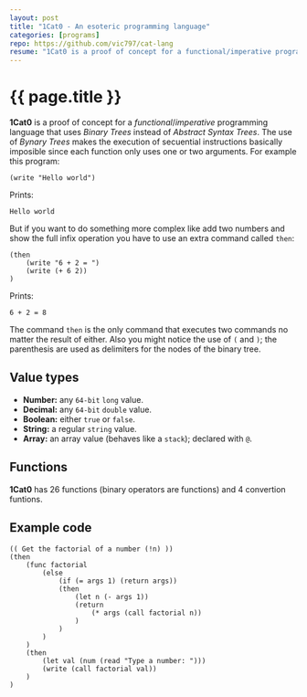 ```yaml
---
layout: post
title: "1Cat0 - An esoteric programming language"
categories: [programs]
repo: https://github.com/vic797/cat-lang
resume: "1Cat0 is a proof of concept for a functional/imperative programming language that uses Binary Trees"
---
```

# {{ page.title }}

**1Cat0** is a proof of concept for a _functional_/_imperative_ programming language that uses _Binary Trees_ instead of _Abstract Syntax Trees_. The use of _Bynary Trees_ makes the execution of secuential instructions basically imposible since each function only uses one or two arguments. For example this program:

```
(write "Hello world")
```

Prints:

```
Hello world
```

But if you want to do something more complex like add two numbers and show the full infix operation you have to use an extra command called `then`:

```
(then
    (write "6 + 2 = ")
    (write (+ 6 2))
)
```

Prints:
```
6 + 2 = 8
```

The command `then` is the only command that executes two commands no matter the result of either. Also you might notice the use of `(` and `)`; the parenthesis are used as delimiters for the nodes of the binary tree.

## Value types

* **Number:** any `64-bit` `long` value.
* **Decimal:** any `64-bit` `double` value.
* **Boolean:** either `true` or `false`.
* **String:** a regular `string` value.
* **Array:** an array value (behaves like a `stack`); declared with `@`.

## Functions

**1Cat0** has 26 functions (binary operators are functions) and 4 convertion funtions.

## Example code

```
(( Get the factorial of a number (!n) ))
(then
	(func factorial
		(else
			(if (= args 1) (return args))
			(then
				(let n (- args 1))
				(return
					(* args (call factorial n))
				)
			)
		)
	)
	(then
		(let val (num (read "Type a number: ")))
		(write (call factorial val))
	)
)
```